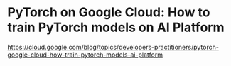 # PyTorch on Google Cloud: How to train PyTorch models on AI Platform

https://cloud.google.com/blog/topics/developers-practitioners/pytorch-google-cloud-how-train-pytorch-models-ai-platform

